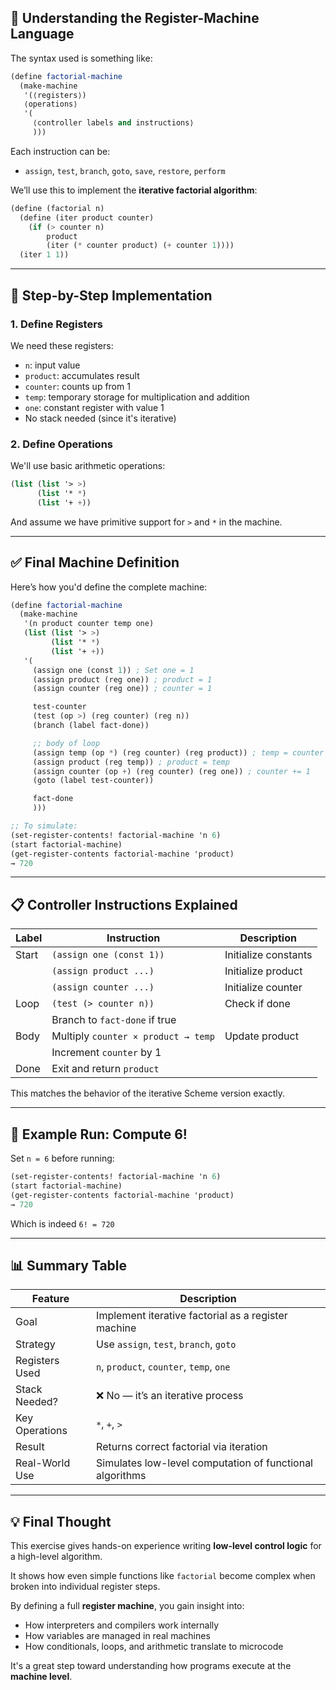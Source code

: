 ## 🧠 Understanding the Register-Machine Language

The syntax used is something like:

```scheme
(define factorial-machine
  (make-machine
   '(⟨registers⟩)
   ⟨operations⟩
   '(
     ⟨controller labels and instructions⟩
     )))
```

Each instruction can be:
- `assign`, `test`, `branch`, `goto`, `save`, `restore`, `perform`

We’ll use this to implement the **iterative factorial algorithm**:

```scheme
(define (factorial n)
  (define (iter product counter)
    (if (> counter n)
        product
        (iter (* counter product) (+ counter 1))))
  (iter 1 1))
```

---

## 🔧 Step-by-Step Implementation

### 1. **Define Registers**

We need these registers:
- `n`: input value
- `product`: accumulates result
- `counter`: counts up from 1
- `temp`: temporary storage for multiplication and addition
- `one`: constant register with value 1
- No stack needed (since it's iterative)

### 2. **Define Operations**

We'll use basic arithmetic operations:

```scheme
(list (list '> >)
      (list '* *)
      (list '+ +))
```

And assume we have primitive support for `>` and `*` in the machine.

---

## ✅ Final Machine Definition

Here’s how you'd define the complete machine:

```scheme
(define factorial-machine
  (make-machine
   '(n product counter temp one)
   (list (list '> >)
         (list '* *)
         (list '+ +))
   '(
     (assign one (const 1)) ; Set one = 1
     (assign product (reg one)) ; product = 1
     (assign counter (reg one)) ; counter = 1

     test-counter
     (test (op >) (reg counter) (reg n))
     (branch (label fact-done))

     ;; body of loop
     (assign temp (op *) (reg counter) (reg product)) ; temp = counter × product
     (assign product (reg temp)) ; product = temp
     (assign counter (op +) (reg counter) (reg one)) ; counter += 1
     (goto (label test-counter))

     fact-done
     )))

;; To simulate:
(set-register-contents! factorial-machine 'n 6)
(start factorial-machine)
(get-register-contents factorial-machine 'product)
→ 720
```

---

## 📋 Controller Instructions Explained

| Label | Instruction | Description |
|-------|-------------|-------------|
| Start | `(assign one (const 1))` | Initialize constants |
|       | `(assign product ...)` | Initialize product |
|       | `(assign counter ...)` | Initialize counter |
| Loop | `(test (> counter n))` | Check if done |
|       | Branch to `fact-done` if true |
| Body | Multiply `counter × product → temp` | Update product |
|       | Increment `counter` by 1 |
| Done | Exit and return `product` |

This matches the behavior of the iterative Scheme version exactly.

---

## 🎯 Example Run: Compute 6!

Set `n = 6` before running:

```scheme
(set-register-contents! factorial-machine 'n 6)
(start factorial-machine)
(get-register-contents factorial-machine 'product)
→ 720
```

Which is indeed `6! = 720`

---

## 📊 Summary Table

| Feature | Description |
|--------|-------------|
| Goal | Implement iterative factorial as a register machine |
| Strategy | Use `assign`, `test`, `branch`, `goto` |
| Registers Used | `n`, `product`, `counter`, `temp`, `one` |
| Stack Needed? | ❌ No — it’s an iterative process |
| Key Operations | `*`, `+`, `>` |
| Result | Returns correct factorial via iteration |
| Real-World Use | Simulates low-level computation of functional algorithms |

---

## 💡 Final Thought

This exercise gives hands-on experience writing **low-level control logic** for a high-level algorithm.

It shows how even simple functions like `factorial` become complex when broken into individual register steps.

By defining a full **register machine**, you gain insight into:
- How interpreters and compilers work internally
- How variables are managed in real machines
- How conditionals, loops, and arithmetic translate to microcode

It's a great step toward understanding how programs execute at the **machine level**.
